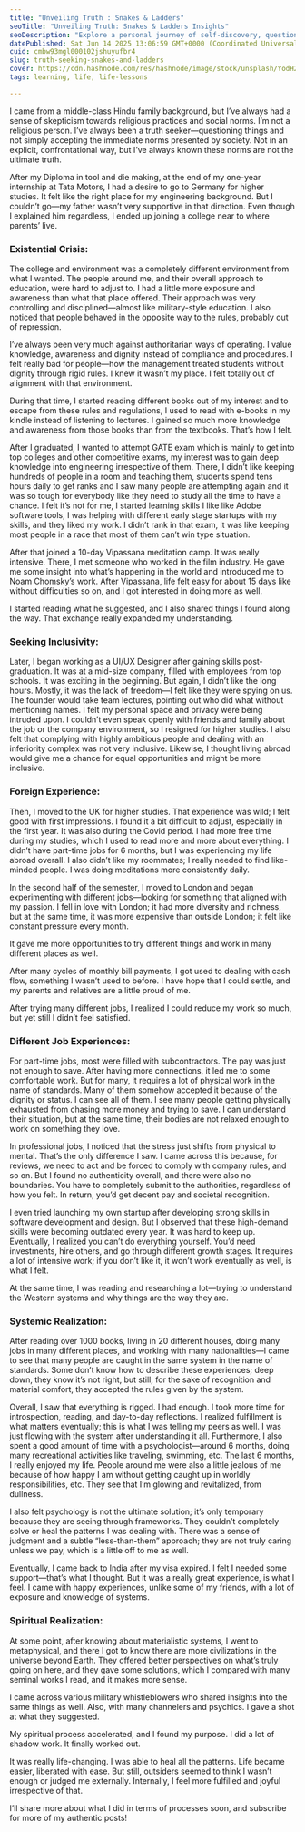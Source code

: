```yaml
---
title: "Unveiling Truth : Snakes & Ladders"
seoTitle: "Unveiling Truth: Snakes & Ladders Insights"
seoDescription: "Explore a personal journey of self-discovery, questioning societal norms, and finding fulfillment through spirituality and international experiences"
datePublished: Sat Jun 14 2025 13:06:59 GMT+0000 (Coordinated Universal Time)
cuid: cmbw93mgl000102jshuyufbr4
slug: truth-seeking-snakes-and-ladders
cover: https://cdn.hashnode.com/res/hashnode/image/stock/unsplash/YodH2WzN6YU/upload/3a14d3e75ca368d607136e661e5bdc92.jpeg
tags: learning, life, life-lessons

---
```


I came from a middle-class Hindu family background, but I’ve always had a sense of skepticism towards religious practices and social norms. I’m not a religious person. I’ve always been a truth seeker—questioning things and not simply accepting the immediate norms presented by society. Not in an explicit, confrontational way, but I’ve always known these norms are not the ultimate truth.

After my Diploma in tool and die making, at the end of my one-year internship at Tata Motors, I had a desire to go to Germany for higher studies. It felt like the right place for my engineering background. But I couldn’t go—my father wasn’t very supportive in that direction. Even though I explained him regardless, I ended up joining a college near to where parents’ live.

### Existential Crisis:

The college and environment was a completely different environment from what I wanted. The people around me, and their overall approach to education, were hard to adjust to. I had a little more exposure and awareness than what that place offered. Their approach was very controlling and disciplined—almost like military-style education. I also noticed that people behaved in the opposite way to the rules, probably out of repression.

I’ve always been very much against authoritarian ways of operating. I value knowledge, awareness and dignity instead of compliance and procedures. I felt really bad for people—how the management treated students without dignity through rigid rules. I knew it wasn’t my place. I felt totally out of alignment with that environment.

During that time, I started reading different books out of my interest and to escape from these rules and regulations, I used to read with e-books in my kindle instead of listening to lectures. I gained so much more knowledge and awareness from those books than from the textbooks. That’s how I felt.

After I graduated, I wanted to attempt GATE exam which is mainly to get into top colleges and other competitive exams, my interest was to gain deep knowledge into engineering irrespective of them. There, I didn’t like keeping hundreds of people in a room and teaching them, students spend tens hours daily to get ranks and I saw many people are attempting again and it was so tough for everybody like they need to study all the time to have a chance. I felt it’s not for me, I started learning skills I like like Adobe software tools, I was helping with different early stage startups with my skills, and they liked my work. I didn’t rank in that exam, it was like keeping most people in a race that most of them can’t win type situation.

  
After that joined a 10-day Vipassana meditation camp. It was really intensive. There, I met someone who worked in the film industry. He gave me some insight into what’s happening in the world and introduced me to Noam Chomsky’s work. After Vipassana, life felt easy for about 15 days like without difficulties so on, and I got interested in doing more as well.

I started reading what he suggested, and I also shared things I found along the way. That exchange really expanded my understanding.

### Seeking Inclusivity:

Later, I began working as a UI/UX Designer after gaining skills post-graduation. It was at a mid-size company, filled with employees from top schools. It was exciting in the beginning. But again, I didn’t like the long hours. Mostly, it was the lack of freedom—I felt like they were spying on us. The founder would take team lectures, pointing out who did what without mentioning names. I felt my personal space and privacy were being intruded upon. I couldn’t even speak openly with friends and family about the job or the company environment, so I resigned for higher studies. I also felt that complying with highly ambitious people and dealing with an inferiority complex was not very inclusive. Likewise, I thought living abroad would give me a chance for equal opportunities and might be more inclusive.

### Foreign Experience:

Then, I moved to the UK for higher studies. That experience was wild; I felt good with first impressions. I found it a bit difficult to adjust, especially in the first year. It was also during the Covid period. I had more free time during my studies, which I used to read more and more about everything. I didn’t have part-time jobs for 6 months, but I was experiencing my life abroad overall. I also didn’t like my roommates; I really needed to find like-minded people. I was doing meditations more consistently daily.

In the second half of the semester, I moved to London and began experimenting with different jobs—looking for something that aligned with my passion. I fell in love with London; it had more diversity and richness, but at the same time, it was more expensive than outside London; it felt like constant pressure every month.

It gave me more opportunities to try different things and work in many different places as well.

After many cycles of monthly bill payments, I got used to dealing with cash flow, something I wasn’t used to before. I have hope that I could settle, and my parents and relatives are a little proud of me.

After trying many different jobs, I realized I could reduce my work so much, but yet still I didn’t feel satisfied.

### Different Job Experiences:

For part-time jobs, most were filled with subcontractors. The pay was just not enough to save. After having more connections, it led me to some comfortable work. But for many, it requires a lot of physical work in the name of standards. Many of them somehow accepted it because of the dignity or status. I can see all of them. I see many people getting physically exhausted from chasing more money and trying to save. I can understand their situation, but at the same time, their bodies are not relaxed enough to work on something they love.

In professional jobs, I noticed that the stress just shifts from physical to mental. That’s the only difference I saw. I came across this because, for reviews, we need to act and be forced to comply with company rules, and so on. But I found no authenticity overall, and there were also no boundaries. You have to completely submit to the authorities, regardless of how you felt. In return, you’d get decent pay and societal recognition.

I even tried launching my own startup after developing strong skills in software development and design. But I observed that these high-demand skills were becoming outdated every year. It was hard to keep up. Eventually, I realized you can’t do everything yourself. You’d need investments, hire others, and go through different growth stages. It requires a lot of intensive work; if you don’t like it, it won’t work eventually as well, is what I felt.

At the same time, I was reading and researching a lot—trying to understand the Western systems and why things are the way they are.

### Systemic Realization:

After reading over 1000 books, living in 20 different houses, doing many jobs in many different places, and working with many nationalities—I came to see that many people are caught in the same system in the name of standards. Some don’t know how to describe these experiences; deep down, they know it’s not right, but still, for the sake of recognition and material comfort, they accepted the rules given by the system.

Overall, I saw that everything is rigged. I had enough. I took more time for introspection, reading, and day-to-day reflections. I realized fulfillment is what matters eventually; this is what I was telling my peers as well. I was just flowing with the system after understanding it all. Furthermore, I also spent a good amount of time with a psychologist—around 6 months, doing many recreational activities like traveling, swimming, etc. The last 6 months, I really enjoyed my life. People around me were also a little jealous of me because of how happy I am without getting caught up in worldly responsibilities, etc. They see that I’m glowing and revitalized, from dullness.

I also felt psychology is not the ultimate solution; it’s only temporary because they are seeing through frameworks. They couldn’t completely solve or heal the patterns I was dealing with. There was a sense of judgment and a subtle “less-than-them” approach; they are not truly caring unless we pay, which is a little off to me as well.

Eventually, I came back to India after my visa expired. I felt I needed some support—that’s what I thought. But it was a really great experience, is what I feel. I came with happy experiences, unlike some of my friends, with a lot of exposure and knowledge of systems.

### Spiritual Realization:

At some point, after knowing about materialistic systems, I went to metaphysical, and there I got to know there are more civilizations in the universe beyond Earth. They offered better perspectives on what’s truly going on here, and they gave some solutions, which I compared with many seminal works I read, and it makes more sense.

I came across various military whistleblowers who shared insights into the same things as well. Also, with many channelers and psychics. I gave a shot at what they suggested.

My spiritual process accelerated, and I found my purpose. I did a lot of shadow work. It finally worked out.

It was really life-changing. I was able to heal all the patterns. Life became easier, liberated with ease. But still, outsiders seemed to think I wasn’t enough or judged me externally. Internally, I feel more fulfilled and joyful irrespective of that.

I’ll share more about what I did in terms of processes soon, and subscribe for more of my authentic posts!